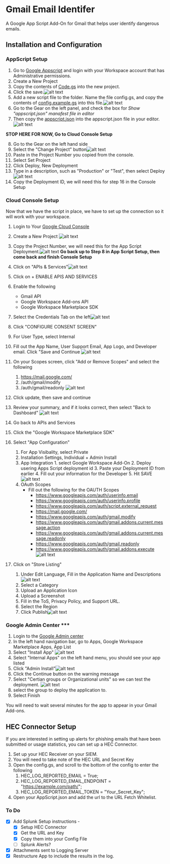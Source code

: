 # Gmail Email Identifer

A Google App Script Add-On for Gmail that helps user identify dangerous emails.

## Installation and Configuration

### AppScript Setup

1. Go to [Google Appscript](https://www.google.com/script/start/) and login with your Workspace account that has Administrative permissions.
2. Create a New Project
3. Copy the contents of [Code.gs](Code.gs) into the new project.
4. Click the save.![alt text](assets/code_gs_paste.png)
5. Add a new script file to the folder. Name the file config.gs, and copy the contents of [config.example.gs](config.example.gs) into this file.![alt text](assets/config_gs_paste.png)
6. Go to the Gear on the left panel, and check the box for *Show "appscript.json" manafest file in editor*
7. Then copy the [appscript.json](appsscript.example.json) into the appscript.json file in your editor. ![alt text](assets/appscript_json_paste.png)

**STOP HERE FOR NOW, Go to Cloud Console Setup**

8. Go to the Gear on the left hand side
9. Select the "Change Project" button![alt text](assets/appscript_change_project.png)
10. Paste in the Project Number you copied from the console.
11. Select Set Project
12. Click Deploy, New Deployment
13. Type in a description, such as "Production" or "Test", then select Deploy![alt text](assets/appscript_deploy.png)
14. Copy the Deployment ID, we will need this for step 16 in the Console Setup


### Cloud Console Setup

Now that we have the script in place, we have to set up the connection so it will work with your workspace. 

1. Login to Your [Google Cloud Console](https://console.cloud.google.com/)
2. Create a New Project ![alt text](assets/google_cloud_console_new_project.png)
3. Copy the Project Number, we will need this for the App Script Deployment.![alt text](assets/console_project_number.png)
**Go back up to Step 8 in App Script Setup, then come back and finish Console Setup**

4. Click on "APIs & Services"![alt text](assets/api_services.png)
5. Click on + ENABLE APIS AND SERVICES
6. Enable the following
   * Gmail API
   * Google Workspace Add-ons API
   * Google Workspace Marketplace SDK
7. Select the Credentials Tab on the left![alt text](assets/credentials_setup.png)
8. Click "CONFIGURE CONSENT SCREEN"
9. For User Type, select Internal
10. Fill out the App Name, User Support Email, App Logo, and Developer email. Click "Save and Continue ![alt text](assets/oauth_consent_screen.png)
11. On your Scopes screen, click "Add or Remove Scopes" and select the following
    1.  https://mail.google.com/
    2.  /auth/gmail/modify
    3.  /auth/gmail/readonly
    ![alt text](assets/scope_setup.png)
12. Click update, then save and continue
13. Review your summary, and if it looks correct, then select "Back to Dashboard"
![alt text](assets/oauth_summary_screen.png)
14.  Go back to APIs and Services
15.  Click the "Google Workspace Marketplace SDK"
16.  Select "App Configuration" 
       1.  For App Visibality, select Private
       2.  Installation Settings, Individual + Admin Install
       3.  App Integration
         1. select Google Workspace Add-On
         2. Deploy usering Apps Script deployment id
         3. Paste your Deployment ID from earlier
         4. Fill out your information for the Developer
         5. Hit SAVE![alt text](assets/console_app_configuration.png)
       4. OAuth Scopes
          - Fill out the following for the OAUTH Scopes
              * https://www.googleapis.com/auth/userinfo.email
              * https://www.googleapis.com/auth/userinfo.profile
              * https://www.googleapis.com/auth/script.external_request
              * https://mail.google.com/
              * https://www.googleapis.com/auth/gmail.modify
              * https://www.googleapis.com/auth/gmail.addons.current.message.action
              * https://www.googleapis.com/auth/gmail.addons.current.message.readonly
              * https://www.googleapis.com/auth/gmail.readonly
              * https://www.googleapis.com/auth/gmail.addons.execute
![alt text](assets/console_appconfig_oauth.png)
1.  Click on "Store Listing"
    1.  Under Edit Language, Fill in the Application Name and Descriptions![alt text](assets/console_store_listing_language.png)
    2.  Select a Category
    3.  Upload an Application Icon
    4.  Upload a Screenshot
    5.  Fill in the ToS, Privacy Policy, and Support URL.
    6.  Select the Region
    7.  Click Publish![alt text](assets/console_store_listing.png)

### Google Admin Center ***

1. Login to the [Google Admin center](https://admin.google.com)
2. In the left hand navigation bar, go to Apps, Google Workspace Marketplace Apps, App List
3. Select "Install App" ![alt text](assets/admin_marketplace_app_list.png)
4. Select "Internal Apps" on the left hand menu, you should see your app listed
5. Click "Admin Install"![alt text](assets/admin_marketplace_admin_install.png)
6. Click the Continue button on the warning message
7. Select "Certian groups or Organizational units" so we can test the deployment. ![alt text](assets/admin_marketplace_admin_install_groups.png)
8. select the group to deploy the application to.
9. Select Finish


You will need to wait several minutes for the app to appear in your Gmail Add-ons. 

## HEC Connector Setup

If you are interested in setting up alerts for phishing emails that have been submitted or usage statistics, you can set up a HEC Connector. 

1. Set up your HEC Receiver on your SIEM.
2. You will need to take note of the HEC URL and Secret Key
3. Open the config.gs, and scroll to the bottom of the config to enter the following
   1. HEC_LOG_REPORTED_EMAIL = True;
   2. HEC_LOG_REPORTED_EMAIL_ENDPOINT = "https://example.com/path/";
   3. HEC_LOG_REPORTED_EMAIL_TOKEN = "Your_Secret_Key";
4. Open your AppScript.json and add the url to the URL Fetch Whitelist.







### To Do

- [X] Add Splunk Setup instructions -
  - [X] Setup HEC Connector
  - [X] Get the URL and Key
  - [X] Copy them into your Config File
  - [ ] Splunk Alerts?
- [X] Attachments sent to Logging Server
- [X] Restructure App to include the results in the log.
